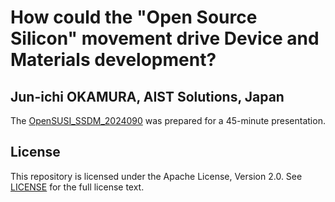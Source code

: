 # How could the "Open Source Silicon" movement drive Device and Materials development?

## Jun-ichi OKAMURA, AIST Solutions, Japan
The [OpenSUSI_SSDM_2024090](OpenSUSI_SSDM_20240901.pdf) was prepared for a 45-minute presentation.

## License
This repository is licensed under the Apache License, Version 2.0. See [LICENSE](LICENSE.txt) for the full license text.
